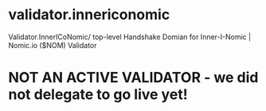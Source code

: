 # validator.innericonomic
Validator.InnerICoNomic/ top-level Handshake Domian for Inner-I-Nomic | Nomic.io ($NOM) Validator 

# NOT AN ACTIVE VALIDATOR - we did not delegate to go live yet!
